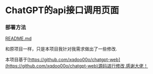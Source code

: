 # ChatGPT的api接口调用页面


### 部署方法
[README.md](https://github.com/xqdoo00o/chatgpt-web/blob/main/README.md)

和原项目一样，只是本项目我针对我需求做出了一些修改.


本项目基于[https://github.com/xqdoo00o/chatgpt-web](https://github.com/xqdoo00o/chatgpt-web)源码进行修改,感谢大佬！
